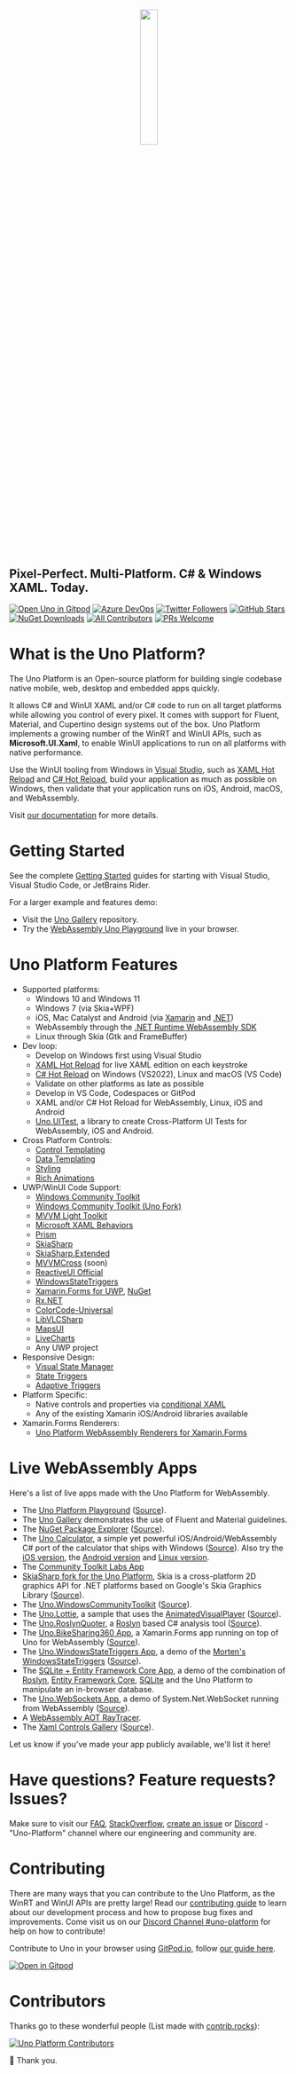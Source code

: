 ﻿<h1 align=center>
 <img align=center width="25%" src="https://raw.githubusercontent.com/unoplatform/styleguide/master/logo/uno-platform-logo-with-text.png" />
</h1>


## Pixel-Perfect. Multi-Platform. C# & Windows XAML. Today.

[![Open Uno in Gitpod](https://gitpod.io/button/open-in-gitpod.svg)](https://gitpod.io/#https://github.com/unoplatform/uno) 
[![Azure DevOps](https://img.shields.io/azure-devops/build/uno-platform/1dd81cbd-cb35-41de-a570-b0df3571a196/5/master?label=master)](https://uno-platform.visualstudio.com/Uno%20Platform/_build?definitionId=5)
[![Twitter Followers](https://img.shields.io/twitter/follow/unoplatform?label=follow%20%40unoplatform&style=flat)](https://twitter.com/unoplatform)
[![GitHub Stars](https://img.shields.io/github/stars/unoplatform/uno?label=github%20stars)](https://github.com/unoplatform/uno/stargazers/)
[![NuGet Downloads](https://img.shields.io/nuget/dt/uno.ui.svg)](https://www.nuget.org/packages/uno.ui)
[![All Contributors](https://img.shields.io/github/contributors/unoplatform/uno.svg)](https://GitHub.com/unoplatform/uno/graphs/contributors)
[![PRs Welcome](https://img.shields.io/badge/PRs-welcome-brightgreen.svg?style=flat-square)](https://github.com/unoplatform/uno/blob/master/CONTRIBUTING.md)

# What is the Uno Platform?
The Uno Platform is an Open-source platform for building single codebase native mobile, web, desktop and embedded apps quickly.

It allows C# and WinUI XAML and/or C# code to run on all target platforms while allowing you control of every pixel. It comes with support for Fluent, Material, and Cupertino design systems out of the box. Uno Platform implements a growing number of the WinRT and WinUI APIs, such as **Microsoft.UI.Xaml**, to enable WinUI applications to run on all platforms with native performance. 

Use the WinUI tooling from Windows in [Visual Studio](https://www.visualstudio.com/), such as [XAML Hot Reload](https://learn.microsoft.com/visualstudio/xaml-tools/xaml-hot-reload?view=vs-2019) and [C# Hot Reload](https://learn.microsoft.com/en-us/visualstudio/debugger/hot-reload), build your application as much as possible on Windows, then validate that your application runs on iOS, Android, macOS, and WebAssembly.

Visit [our documentation](doc/articles/intro.md) for more details.

# Getting Started

See the complete [Getting Started](https://platform.uno/docs/articles/get-started.html) guides for starting with Visual Studio, Visual Studio Code, or JetBrains Rider.

For a larger example and features demo:
* Visit the [Uno Gallery](https://github.com/unoplatform/uno.gallery) repository.
* Try the [WebAssembly Uno Playground](https://playground.platform.uno) live in your browser.

# Uno Platform Features
* Supported platforms:
    * Windows 10 and Windows 11
    * Windows 7 (via Skia+WPF)
    * iOS, Mac Catalyst and Android (via [Xamarin](https://www.visualstudio.com/xamarin/) and [.NET](https://dotnet.microsoft.com/))
    * WebAssembly through the [.NET Runtime WebAssembly SDK](https://github.com/dotnet/runtime/tree/main/src/mono/wasm)
    * Linux through Skia (Gtk and FrameBuffer)
* Dev loop:
    * Develop on Windows first using Visual Studio
    * [XAML Hot Reload](https://blogs.msdn.microsoft.com/visualstudio/2016/04/06/ui-development-made-easier-with-xaml-edit-continue/) for live XAML edition on each keystroke
    * [C# Hot Reload](https://learn.microsoft.com/en-us/visualstudio/debugger/hot-reload) on Windows (VS2022), Linux and macOS (VS Code)
    * Validate on other platforms as late as possible
    * Develop in VS Code, Codespaces or GitPod
    * XAML and/or C# Hot Reload for WebAssembly, Linux, iOS and Android
    * [Uno.UITest](https://github.com/unoplatform/Uno.UITest), a library to create Cross-Platform UI Tests for WebAssembly, iOS and Android.
* Cross Platform Controls:
    * [Control Templating](https://learn.microsoft.com/windows/uwp/design/controls-and-patterns/control-templates)
    * [Data Templating](https://code.msdn.microsoft.com/Data-Binding-in-UWP-b5c98114)
    * [Styling](https://learn.microsoft.com/windows/uwp/design/controls-and-patterns/xaml-styles)
    * [Rich Animations](https://learn.microsoft.com/windows/uwp/design/motion/xaml-animation)
* UWP/WinUI Code Support:
    * [Windows Community Toolkit](https://github.com/CommunityToolkit/Windows)
    * [Windows Community Toolkit (Uno Fork)](https://github.com/unoplatform/uno.WindowsCommunityToolkit)
    * [MVVM Light Toolkit](https://github.com/unoplatform/uno.mvvmlight)
    * [Microsoft XAML Behaviors](https://github.com/unoplatform/uno.XamlBehaviors)
    * [Prism](https://github.com/prismlibrary/prism)
    * [SkiaSharp](https://github.com/mono/SkiaSharp)
    * [SkiaSharp.Extended](https://github.com/mono/SkiaSharp.Extended)
    * [MVVMCross](https://www.mvvmcross.com/) (soon)
    * [ReactiveUI Official](https://github.com/reactiveui/ReactiveUI/pull/2067)
    * [WindowsStateTriggers](https://github.com/unoplatform/uno.WindowsStateTriggers)
    * [Xamarin.Forms for UWP](https://github.com/unoplatform/uno.Xamarin.Forms), [NuGet](https://www.nuget.org/packages/ReactiveUI.Uno)
    * [Rx.NET](https://github.com/reactiveui/Reactive.Wasm)
    * [ColorCode-Universal](https://github.com/unoplatform/uno.ColorCode-Universal)
    * [LibVLCSharp](https://github.com/videolan/libvlcsharp)
    * [MapsUI](https://github.com/Mapsui/Mapsui)
    * [LiveCharts](https://github.com/beto-rodriguez/LiveCharts2)
    * Any UWP project
* Responsive Design:
    * [Visual State Manager](https://learn.microsoft.com/uwp/api/Microsoft.UI.Xaml.VisualStateManager)
    * [State Triggers](https://blogs.msdn.microsoft.com/mvpawardprogram/2017/02/07/state-triggers-uwp-apps/)
    * [Adaptive Triggers](https://learn.microsoft.com/uwp/api/Microsoft.UI.Xaml.AdaptiveTrigger)
* Platform Specific:
    * Native controls and properties via [conditional XAML](doc/articles/platform-specific-xaml.md)
    * Any of the existing Xamarin iOS/Android libraries available
* Xamarin.Forms Renderers:
    * [Uno Platform WebAssembly Renderers for Xamarin.Forms](https://github.com/unoplatform/Uno.Xamarin.Forms.Platform)

# Live WebAssembly Apps

Here's a list of live apps made with the Uno Platform for WebAssembly.

* The [Uno Platform Playground](https://playground.platform.uno) ([Source](https://github.com/unoplatform/uno.Playground)).
* The [Uno Gallery](https://gallery.platform.uno) demonstrates the use of Fluent and Material guidelines.
* The [NuGet Package Explorer](https://nuget.info) ([Source](https://github.com/NuGetPackageExplorer/NuGetPackageExplorer)).
* The [Uno Calculator](https://calculator.platform.uno), a simple yet powerful iOS/Android/WebAssembly C# port of the calculator that ships with Windows ([Source](https://github.com/unoplatform/calculator)). Also try the [iOS version](https://apps.apple.com/app/id1464736591),  the [Android version](https://play.google.com/store/apps/details?id=uno.platform.calculator) and [Linux version](https://snapcraft.io/uno-calculator).
* The [Community Toolkit Labs App](https://toolkitlabs.dev/)
* [SkiaSharp fork for the Uno Platform](https://skiasharp-wasm.platform.uno/), Skia is a cross-platform 2D graphics API for .NET platforms based on Google's Skia Graphics Library ([Source](https://github.com/unoplatform/Uno.SkiaSharp)).
* The [Uno.WindowsCommunityToolkit](https://windowstoolkit-wasm.platform.uno/) ([Source](https://github.com/unoplatform/uno.WindowsCommunityToolkit)).
* The [Uno.Lottie](https://lottie.platform.uno/), a sample that uses the [AnimatedVisualPlayer](https://learn.microsoft.com/uwp/api/microsoft.ui.xaml.controls.animatedvisualplayer) ([Source](https://github.com/unoplatform/uno.LottieSample)).
* The [Uno.RoslynQuoter](https://roslynquoter-wasm.platform.uno/), a [Roslyn](https://github.com/dotnet/roslyn) based C# analysis tool ([Source](https://github.com/unoplatform/uno.RoslynQuoter)).
* The [Uno.BikeSharing360 App](http://bikerider-wasm.platform.uno/), a Xamarin.Forms app running on top of Uno for WebAssembly ([Source](https://github.com/unoplatform/uno.BikeSharing360_MobileApps)).
* The [Uno.WindowsStateTriggers App](http://winstatetriggers-wasm.platform.uno/), a demo of the [Morten's WindowsStateTriggers](https://github.com/dotMorten/WindowsStateTriggers) ([Source](https://github.com/unoplatform/uno.WindowsStateTriggers)).
* The [SQLite + Entity Framework Core App](https://sqliteefcore-wasm.platform.uno), a demo of the combination of [Roslyn](https://github.com/dotnet/roslyn), [Entity Framework Core](https://learn.microsoft.com/ef/core/), [SQLite](https://github.com/unoplatform/uno.SQLitePCLRaw.Wasm) and the Uno Platform to manipulate an in-browser database.
* The [Uno.WebSockets App](https://websockets-wasm.platform.uno), a demo of System.Net.WebSocket running from WebAssembly ([Source](https://github.com/unoplatform/uno.Wasm.WebSockets)).
* A [WebAssembly AOT RayTracer](https://raytracer-mono-aot.platform.uno/).
* The [Xaml Controls Gallery](https://xamlcontrolsgallery.platform.uno/) ([Source](https://github.com/unoplatform/uno.Xaml-Controls-Gallery)).

Let us know if you've made your app publicly available, we'll list it here!

# Have questions? Feature requests? Issues?

Make sure to visit our [FAQ](doc/articles/faq.md), [StackOverflow](https://stackoverflow.com/questions/tagged/uno-platform), [create an issue](https://github.com/unoplatform/uno/issues) or [Discord](https://platform.uno/discord) - "Uno-Platform" channel where our engineering and community are.

# Contributing

There are many ways that you can contribute to the Uno Platform, as the WinRT and WinUI APIs are pretty large! Read our [contributing guide](CONTRIBUTING.md) to learn about our development process and how to propose bug fixes and improvements. Come visit us on our [Discord Channel #uno-platform](https://discord.gg/eBHZSKG) for help on how to contribute!

Contribute to Uno in your browser using [GitPod.io](https://gitpod.io), follow [our guide here](doc/articles/features/working-with-gitpod.md).

 [![Open in Gitpod](https://gitpod.io/button/open-in-gitpod.svg)](https://gitpod.io/#https://github.com/unoplatform/uno)

# Contributors
Thanks go to these wonderful people (List made with [contrib.rocks](https://contrib.rocks)):

[![Uno Platform Contributors](https://contrib.rocks/image?repo=unoplatform/uno)](https://github.com/unoplatform/uno/graphs/contributors)

💖 Thank you.
